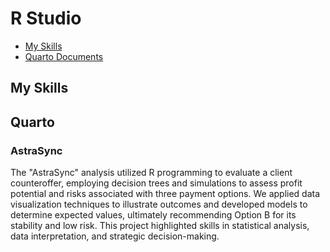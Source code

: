 # R Studio
- [My Skills](#myskills)
- [Quarto Documents](#quarto)

## My Skills

## Quarto
### AstraSync
The "AstraSync" analysis utilized R programming to evaluate a client counteroffer, employing decision trees and simulations to assess profit potential and risks associated with three payment options. 
We applied data visualization techniques to illustrate outcomes and developed models to determine expected values, ultimately recommending Option B for its stability and low risk. 
This project highlighted skills in statistical analysis, data interpretation, and strategic decision-making.
